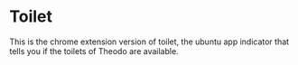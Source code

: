 Toilet
======

This is the chrome extension version of toilet, the ubuntu app indicator that tells you if the toilets of Theodo are available.